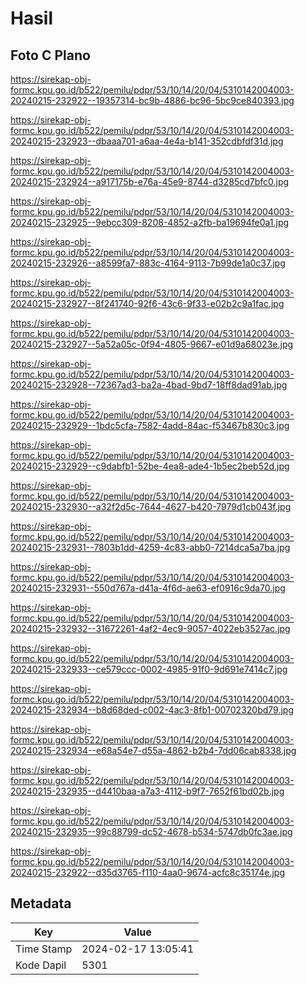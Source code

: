 # Hasil

## Foto C Plano

https://sirekap-obj-formc.kpu.go.id/b522/pemilu/pdpr/53/10/14/20/04/5310142004003-20240215-232922--19357314-bc9b-4886-bc96-5bc9ce840393.jpg

https://sirekap-obj-formc.kpu.go.id/b522/pemilu/pdpr/53/10/14/20/04/5310142004003-20240215-232923--dbaaa701-a6aa-4e4a-b141-352cdbfdf31d.jpg

https://sirekap-obj-formc.kpu.go.id/b522/pemilu/pdpr/53/10/14/20/04/5310142004003-20240215-232924--a917175b-e76a-45e9-8744-d3285cd7bfc0.jpg

https://sirekap-obj-formc.kpu.go.id/b522/pemilu/pdpr/53/10/14/20/04/5310142004003-20240215-232925--9ebcc309-8208-4852-a2fb-ba19694fe0a1.jpg

https://sirekap-obj-formc.kpu.go.id/b522/pemilu/pdpr/53/10/14/20/04/5310142004003-20240215-232926--a8599fa7-883c-4164-9113-7b99de1a0c37.jpg

https://sirekap-obj-formc.kpu.go.id/b522/pemilu/pdpr/53/10/14/20/04/5310142004003-20240215-232927--8f241740-92f6-43c6-9f33-e02b2c9a1fac.jpg

https://sirekap-obj-formc.kpu.go.id/b522/pemilu/pdpr/53/10/14/20/04/5310142004003-20240215-232927--5a52a05c-0f94-4805-9667-e01d9a68023e.jpg

https://sirekap-obj-formc.kpu.go.id/b522/pemilu/pdpr/53/10/14/20/04/5310142004003-20240215-232928--72367ad3-ba2a-4bad-9bd7-18ff8dad91ab.jpg

https://sirekap-obj-formc.kpu.go.id/b522/pemilu/pdpr/53/10/14/20/04/5310142004003-20240215-232929--1bdc5cfa-7582-4add-84ac-f53467b830c3.jpg

https://sirekap-obj-formc.kpu.go.id/b522/pemilu/pdpr/53/10/14/20/04/5310142004003-20240215-232929--c9dabfb1-52be-4ea8-ade4-1b5ec2beb52d.jpg

https://sirekap-obj-formc.kpu.go.id/b522/pemilu/pdpr/53/10/14/20/04/5310142004003-20240215-232930--a32f2d5c-7644-4627-b420-7979d1cb043f.jpg

https://sirekap-obj-formc.kpu.go.id/b522/pemilu/pdpr/53/10/14/20/04/5310142004003-20240215-232931--7803b1dd-4259-4c83-abb0-7214dca5a7ba.jpg

https://sirekap-obj-formc.kpu.go.id/b522/pemilu/pdpr/53/10/14/20/04/5310142004003-20240215-232931--550d767a-d41a-4f6d-ae63-ef0916c9da70.jpg

https://sirekap-obj-formc.kpu.go.id/b522/pemilu/pdpr/53/10/14/20/04/5310142004003-20240215-232932--31672261-4af2-4ec9-9057-4022eb3527ac.jpg

https://sirekap-obj-formc.kpu.go.id/b522/pemilu/pdpr/53/10/14/20/04/5310142004003-20240215-232933--ce579ccc-0002-4985-91f0-9d691e7414c7.jpg

https://sirekap-obj-formc.kpu.go.id/b522/pemilu/pdpr/53/10/14/20/04/5310142004003-20240215-232934--b8d68ded-c002-4ac3-8fb1-00702320bd79.jpg

https://sirekap-obj-formc.kpu.go.id/b522/pemilu/pdpr/53/10/14/20/04/5310142004003-20240215-232934--e68a54e7-d55a-4862-b2b4-7dd06cab8338.jpg

https://sirekap-obj-formc.kpu.go.id/b522/pemilu/pdpr/53/10/14/20/04/5310142004003-20240215-232935--d4410baa-a7a3-4112-b9f7-7652f61bd02b.jpg

https://sirekap-obj-formc.kpu.go.id/b522/pemilu/pdpr/53/10/14/20/04/5310142004003-20240215-232935--99c88799-dc52-4678-b534-5747db0fc3ae.jpg

https://sirekap-obj-formc.kpu.go.id/b522/pemilu/pdpr/53/10/14/20/04/5310142004003-20240215-232922--d35d3765-f110-4aa0-9674-acfc8c35174e.jpg


## Metadata

| Key        | Value               |
| ---------- | ------------------- |
| Time Stamp | 2024-02-17 13:05:41 |
| Kode Dapil | 5301                |



